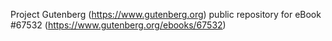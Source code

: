 Project Gutenberg (https://www.gutenberg.org) public repository for
eBook #67532 (https://www.gutenberg.org/ebooks/67532)
